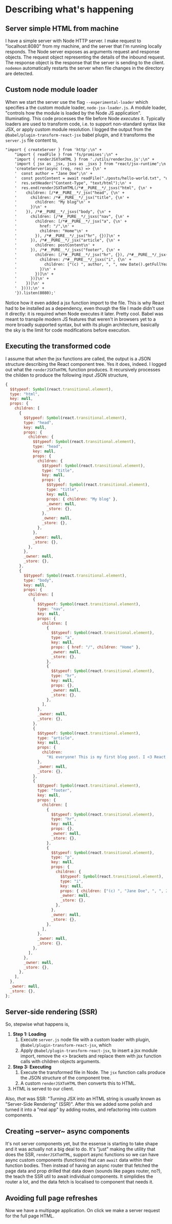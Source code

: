 # Describing what's happening

## Server simple HTML from machine

I have a simple server with Node HTTP server. I make request to "localhost:8080" from my machine, and the server that I'm running locally responds. The Node server exposes as arguments request and response objects. The request object representing the details of the inbound request. The response object is the response that the server is sending to the client. `nodemon` automatically restarts the server when file changes in the directory are detected.

## Custom node module loader

When we start the server use the flag `--experimental-loader` which specifies a
the custom module loader, `node-jsx-loader.js`. A module loader, "controls how the module is loaded by the Node JS application". Illuminating. This code processes the file before Node _executes_ it. Typically loaders are used to transform code, i.e. to support non-standard syntax like JSX, or apply custom module resolution. I logged the output from the `@babel/plugin-transform-react-jsx` babel plugin, and it transforms the `server.js` file content to,

```txt
"import { createServer } from 'http';\n" +
    "import { readFile } from 'fs/promises';\n" +
    "import { renderJSXToHTML } from './utils/renderJsx.js';\n" +
    'import { jsx as _jsx, jsxs as _jsxs } from "react/jsx-runtime";\n' +
    'createServer(async (req, res) => {\n' +
    '  const author = "Jane Doe";\n' +
    '  const postContent = await readFile("./posts/hello-world.txt", "utf8");\n' +
    '  res.setHeader("Content-Type", "text/html");\n' +
    '  res.end(renderJSXToHTML(/*#__PURE__*/_jsxs("html", {\n' +
    '    children: [/*#__PURE__*/_jsx("head", {\n' +
    '      children: /*#__PURE__*/_jsx("title", {\n' +
    '        children: "My blog"\n' +
    '      })\n' +
    '    }), /*#__PURE__*/_jsxs("body", {\n' +
    '      children: [/*#__PURE__*/_jsxs("nav", {\n' +
    '        children: [/*#__PURE__*/_jsx("a", {\n' +
    '          href: "/",\n' +
    '          children: "Home"\n' +
    '        }), /*#__PURE__*/_jsx("hr", {})]\n' +
    '      }), /*#__PURE__*/_jsx("article", {\n' +
    '        children: postContent\n' +
    '      }), /*#__PURE__*/_jsxs("footer", {\n' +
    '        children: [/*#__PURE__*/_jsx("hr", {}), /*#__PURE__*/_jsx("p", {\n' +
    '          children: /*#__PURE__*/_jsxs("i", {\n' +
    '            children: ["(c) ", author, ", ", new Date().getFullYear()]\n' +
    '          })\n' +
    '        })]\n' +
    '      })]\n' +
    '    })]\n' +
    '  })));\n' +
    '}).listen(8080);'
```

Notice how it even added a jsx function import to the file. This is why React had to be installed as a dependency, even though the file I made didn't use it directly: it is required when Node executes it later. Pretty cool. Babel was meant to transpile modern JS features that weren't in browsers yet to a more broadly supported syntax, but with its plugin architecture, basically the sky is the limit for code modifications before execution.

## Executing the transformed code

I assume that _when_ the jsx functions are called, the output is a JSON structure describing the React component tree. Yes it does, indeed. I logged out what the `renderJSXToHTML` function produces. It recursively processes the childen to produce the following input JSON structure,

```js
{
  $$typeof: Symbol(react.transitional.element),
  type: "html",
  key: null,
  props: {
    children: [
      {
        $$typeof: Symbol(react.transitional.element),
        type: "head",
        key: null,
        props: {
          children: {
            $$typeof: Symbol(react.transitional.element),
            type: "head",
            key: null,
            props: {
              children: {
                $$typeof: Symbol(react.transitional.element),
                type: "title",
                key: null,
                props: {
                  $$typeof: Symbol(react.transitional.element),
                  type: "title",
                  key: null,
                  props: { children: "My blog" },
                  _owner: null,
                  _store: {},
                },
                _owner: null,
                _store: {},
              },
            },
            _owner: null,
            _store: {},
          },
        },
        _owner: null,
        _store: {},
      },
      {
        $$typeof: Symbol(react.transitional.element),
        type: "body",
        key: null,
        props: {
          children: [
            {
              $$typeof: Symbol(react.transitional.element),
              type: "nav",
              key: null,
              props: {
                children: [
                  {
                    $$typeof: Symbol(react.transitional.element),
                    type: "a",
                    key: null,
                    props: { href: "/", children: "Home" },
                    _owner: null,
                    _store: {},
                  },
                  {
                    $$typeof: Symbol(react.transitional.element),
                    type: "hr",
                    key: null,
                    props: {},
                    _owner: null,
                    _store: {},
                  },
                ],
              },
              _owner: null,
              _store: {},
            },
            {
              $$typeof: Symbol(react.transitional.element),
              type: "article",
              key: null,
              props: {
                children:
                  "Hi everyone! This is my first blog post. I <3 React!",
              },
              _owner: null,
              _store: {},
            },
            {
              $$typeof: Symbol(react.transitional.element),
              type: "footer",
              key: null,
              props: {
                children: [
                  {
                    $$typeof: Symbol(react.transitional.element),
                    type: "hr",
                    key: null,
                    props: {},
                    _owner: null,
                    _store: {},
                  },
                  {
                    $$typeof: Symbol(react.transitional.element),
                    type: "p",
                    key: null,
                    props: {
                      children: {
                        $$typeof: Symbol(react.transitional.element),
                        type: "i",
                        key: null,
                        props: { children: ["(c) ", "Jane Doe", ", ", 2025] },
                        _owner: null,
                        _store: {},
                      },
                    },
                    _owner: null,
                    _store: {},
                  },
                ],
              },
              _owner: null,
              _store: {},
            },
          ],
        },
        _owner: null,
        _store: {},
      },
    ],
  },
  _owner: null,
  _store: {},
};
```

## Server-side rendering (SSR)

So, stepwise what happens is,

1. **Step 1: Loading**
    1. Execute `server.js` node file with a custom loader with plugin, `@babel/plugin-transform-react-jsx`, which
    2. Apply `@babel/plugin-transform-react-jsx`, to insert a jsx module import, remove the <> brackets and replace them with jsx function calls with children objects arguments.
2. **Step 3: Executing**
    1. Execute the transformed file in Node. The `jsx` function calls produce the JSON structure of the component tree.
    2. A custom `renderJSXToHTML` then converts this to HTML.
3. HTML is served to our client.

Also, _that_ was SSR: "Turning JSX into an HTML string is usually known as "Server-Side Rendering" (SSR)".
After this we added some polish and turned it into a "real app" by adding routes, and refactoring into custom components.

## Creating ~server~ async components

It's not server components yet, but the essense is starting to take shape and it was actually not a big deal to do. It's "just" making the utility that does the SSR, `renderJSXToHTML`, support async functions so we can have async custom components (functions) that can `await` data within their function bodies. Then instead of having an async router that fetched the page data and prop drilled that data down (sounds like pages router, no?), the teach the SSR util to await individual components. It simplidies the router a lot, and the data fetch is localised to component that needs it.

## Avoiding full page refreshes

Now we have a multipage application. On click we make a server request for the full page HTML.
